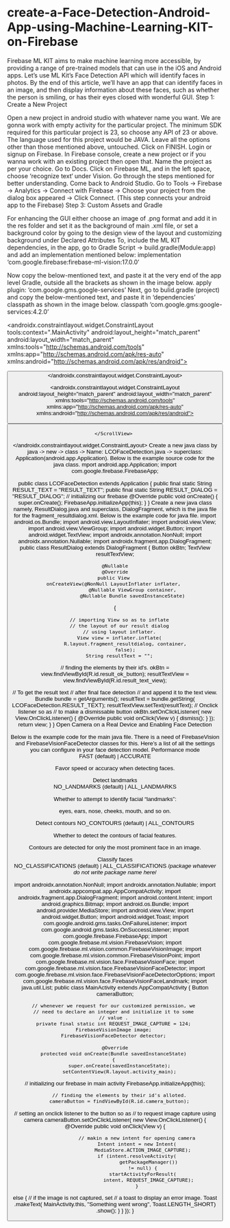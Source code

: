 # create-a-Face-Detection-Android-App-using-Machine-Learning-KIT-on-Firebase
Firebase ML KIT aims to make machine learning more accessible, by providing a range of pre-trained models that can use in the iOS and Android apps. Let’s use ML Kit’s Face Detection API which will identify faces in photos. By the end of this article, we’ll have an app that can identify faces in an image, and then display information about these faces, such as whether the person is smiling, or has their eyes closed with wonderful GUI.
Step 1: Create a New Project

Open a new project in android studio with whatever name you want.
We are gonna work with empty activity for the particular project.
The minimum SDK required for this particular project is 23, so choose any API of 23 or above.
The language used for this project would be JAVA.
Leave all the options other than those mentioned above, untouched.
Click on FINISH.
Login or signup on Firebase.
In Firebase console, create a new project or if you wanna work with an existing project then open that.
Name the project as per your choice.
Go to Docs.
Click on Firebase ML, and in the left space, choose ‘recognize text‘ under Vision.
Go through the steps mentioned for better understanding.
Come back to Android Studio.
Go to Tools -> Firebase -> Analytics -> Connect with Firebase -> Choose your project from the dialog box appeared -> Click Connect. (This step connects your android app to the Firebase)
Step 3: Custom Assets and Gradle

For enhancing the GUI either choose an image of .png format and add it in the res folder and set it as the background of main .xml file, or  set a background color by going to the design view of the layout and customizing background under Declared Attributes
To, include the ML KIT dependencies, in the app, go to Gradle Script -> build.gradle(Module:app) and add an implementation mentioned below:
implementation ‘com.google.firebase:firebase-ml-vision:17.0.0’

Now copy the below-mentioned text, and paste it at the very end of the app level Gradle, outside all the brackets as shown in the image below.
apply plugin: ‘com.google.gms.google-services’
Next, go to bulid.gradle (project) and copy the below-mentioned text, and paste it in ‘dependencies’ classpath as shown in the image below.
classpath ‘com.google.gms:google-services:4.2.0’
<?xml version="1.0" encoding="UTF-8"?> 
<androidx.constraintlayout.widget.ConstraintLayout
    tools:context=".MainActivity"
    android:layout_height="match_parent"
    android:layout_width="match_parent"
xmlns:tools="http://schemas.android.com/tools"
    xmlns:app="http://schemas.android.com/apk/res-auto"
    xmlns:android="http://schemas.android.com/apk/res/android"> 
  
 <Button
        android:background="#000000"
        android:layout_height="wrap_content"
        android:layout_width="wrap_content"
        app:layout_constraintStart_toStartOf="parent"
        app:layout_constraintEnd_toEndOf="parent"
        app:layout_constraintBottom_toBottomOf="parent"
 android:text=CAMERA
        android:layout_marginBottom="100dp"
        android:padding="16dp"
        android:id="@+id/camera_button"/> 
</androidx.constraintlayout.widget.ConstraintLayout>
<?xml version="1.0" encoding="UTF-8"?> 
<androidx.constraintlayout.widget.ConstraintLayout 
    android:layout_height="match_parent" 
    android:layout_width="match_parent" 
    xmlns:tools="http://schemas.android.com/tools"
xmlns:app="http://schemas.android.com/apk/res-auto" 
    xmlns:android="http://schemas.android.com/apk/res/android"> 
  
<ScrollView
        android:layout_width="wrap_content"
        android:layout_height="wrap_content"
        app:layout_constraintBottom_toBottomOf="parent"
app:layout_constraintStart_toStartOf="parent"
        app:layout_constraintTop_toTopOf="parent">
 <RelativeLayout
            android:id="@+id/relativeLayout"
            android:layout_width="match_parent"
            android:layout_height="wrap_content"
            android:layout_marginStart="20dp"
            android:layout_marginEnd="20dp"
 app:layout_constraintEnd_toEndOf="parent"
            app:layout_constraintStart_toStartOf="parent"
            app:layout_constraintTop_toTopOf="parent"> 
 <!--text view to diplay the result text 
                          after reading an image-->
<TextView
                android:id="@+id/result_text_view"
                android:layout_width="match_parent"
                android:layout_height="wrap_content"
                android:gravity="center"
                android:text="LCOFaceDetection"
                android:textColor="#000000"
android:textSize="18sp"
                app:layout_constraintEnd_toEndOf="parent"
                app:layout_constraintStart_toStartOf="parent"
                app:layout_constraintTop_toTopOf="parent"/> 
             <!--a button with text 'ok' written on it-->
<Button
                android:id="@+id/result_ok_button"
                android:layout_width="wrap_content"
                android:layout_height="wrap_content"
                android:layout_below="@id/result_text_view"
                android:layout_centerInParent="true"
                android:layout_marginTop="20dp"
android:layout_marginBottom="5dp"
                android:background="#75DA8B"
                android:padding="16dp"
                android:text="ok"
                app:layout_constraintEnd_toEndOf="parent"
                app:layout_constraintStart_toStartOf="parent"
                app:layout_constraintTop_toBottomOf="@+id/result_text_view"/>
</RelativeLayout> 
  
    </ScrollView> 
  
</androidx.constraintlayout.widget.ConstraintLayout>
Create a new java class by java -> new -> class -> Name: LCOFaceDetection.java -> superclass: Application(android.app.Application). Below is the example source code for the java class.
mport android.app.Application; 
import com.google.firebase.FirebaseApp; 
  
public class LCOFaceDetection extends Application { 
    public final static String RESULT_TEXT = "RESULT_TEXT"; 
    public final static String RESULT_DIALOG = "RESULT_DIALOG";
    // initializing our firebase 
    @Override
    public void onCreate() 
    { 
        super.onCreate(); 
        FirebaseApp.initializeApp(this); 
    } 
}
    Create a new java class namely, ResultDialog.java and superclass, DialogFragment, which is the java file for the fragment_resultdialog.xml. Below is the example code for java file.
import android.os.Bundle; 
import android.view.LayoutInflater; 
import android.view.View; 
import android.view.ViewGroup; 
import android.widget.Button; 
import android.widget.TextView; 
import androidx.annotation.NonNull; 
import androidx.annotation.Nullable; 
import androidx.fragment.app.DialogFragment;
public class ResultDialog extends DialogFragment { 
    Button okBtn; 
    TextView resultTextView; 
  
    @Nullable
    @Override
    public View 
    onCreateView(@NonNull LayoutInflater inflater, 
                 @Nullable ViewGroup container, 
                 @Nullable Bundle savedInstanceState) 
 { 
  
        // importing View so as to inflate 
        // the layout of our result dialog 
        // using layout inflater. 
        View view = inflater.inflate( 
            R.layout.fragment_resultdialog, container, 
            false); 
        String resultText = ""; 
  // finding the elements by their id's. 
        okBtn = view.findViewById(R.id.result_ok_button); 
        resultTextView 
            = view.findViewById(R.id.result_text_view); 
  
 // To get the result text 
        // after final face detection 
        // and append it to the text view. 
        Bundle bundle = getArguments(); 
        resultText = bundle.getString( 
            LCOFaceDetection.RESULT_TEXT); 
        resultTextView.setText(resultText); 
   // Onclick listener so as 
        // to make a dismissable button 
        okBtn.setOnClickListener( 
            new View.OnClickListener() { 
                @Override
                public void onClick(View v) 
                { 
                    dismiss(); 
                } 
            }); 
        return view; 
    } 
}
Open Camera on a Real Device and Enabling Face Detection

Below is the example code for the main java file.
There is a need of FirebaseVision and FirebaseVisionFaceDetector classes for this.
Here’s a list of all the settings you can configure in your face detection model.
Performance mode	
FAST (default) | ACCURATE

Favor speed or accuracy when detecting faces.



Detect landmarks	
NO_LANDMARKS (default) | ALL_LANDMARKS

Whether to attempt to identify facial “landmarks”: 

eyes, ears, nose, cheeks, mouth, and so on.

Detect contours	
NO_CONTOURS (default) | ALL_CONTOURS

Whether to detect the contours of facial features. 

Contours are detected for only the most prominent face in an image.

Classify faces	
NO_CLASSIFICATIONS (default) | ALL_CLASSIFICATIONS
/*package whatever do not write package name here*/
  
import androidx.annotation.NonNull; 
import androidx.annotation.Nullable; 
import androidx.appcompat.app.AppCompatActivity; 
import androidx.fragment.app.DialogFragment; 
import android.content.Intent; 
import android.graphics.Bitmap; 
import android.os.Bundle; 
import android.provider.MediaStore; 
import android.view.View; 
import android.widget.Button; 
import android.widget.Toast; 
import com.google.android.gms.tasks.OnFailureListener; 
import com.google.android.gms.tasks.OnSuccessListener; 
import com.google.firebase.FirebaseApp; 
import com.google.firebase.ml.vision.FirebaseVision; 
import com.google.firebase.ml.vision.common.FirebaseVisionImage; 
import com.google.firebase.ml.vision.common.FirebaseVisionPoint; 
import com.google.firebase.ml.vision.face.FirebaseVisionFace; 
import com.google.firebase.ml.vision.face.FirebaseVisionFaceDetector; 
import com.google.firebase.ml.vision.face.FirebaseVisionFaceDetectorOptions; 
import com.google.firebase.ml.vision.face.FirebaseVisionFaceLandmark; 
import java.util.List; 
  public class MainActivity extends AppCompatActivity { 
    Button cameraButton; 
  
    // whenever we request for our customized permission, we 
    // need to declare an integer and initialize it to some 
    // value . 
    private final static int REQUEST_IMAGE_CAPTURE = 124; 
    FirebaseVisionImage image; 
    FirebaseVisionFaceDetector detector; 
  
    @Override
    protected void onCreate(Bundle savedInstanceState) 
    { 
        super.onCreate(savedInstanceState); 
        setContentView(R.layout.activity_main); 
  
 // initializing our firebase in main activity 
        FirebaseApp.initializeApp(this); 
  
        // finding the elements by their id's alloted. 
        cameraButton = findViewById(R.id.camera_button); 
// setting an onclick listener to the button so as 
        // to request image capture using camera 
        cameraButton.setOnClickListener( 
            new View.OnClickListener() { 
                @Override
                public void onClick(View v) 
{ 
  
                    // makin a new intent for opening camera 
                    Intent intent = new Intent( 
                        MediaStore.ACTION_IMAGE_CAPTURE); 
                    if (intent.resolveActivity( 
                            getPackageManager()) 
                        != null) { 
                        startActivityForResult( 
                            intent, REQUEST_IMAGE_CAPTURE); 
                    } 
else { 
                        // if the image is not captured, set 
                        // a toast to display an error image. 
                        Toast 
                            .makeText( 
                                MainActivity.this, 
                                "Something went wrong", 
                                Toast.LENGTH_SHORT) 
                            .show(); 
                    } 
                } 
            }); 
    } 
